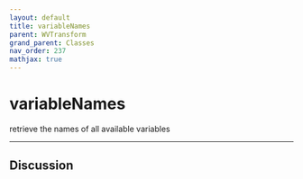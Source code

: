 ```yaml
---
layout: default
title: variableNames
parent: WVTransform
grand_parent: Classes
nav_order: 237
mathjax: true
---
```


#  variableNames

retrieve the names of all available variables


---

## Discussion

  
